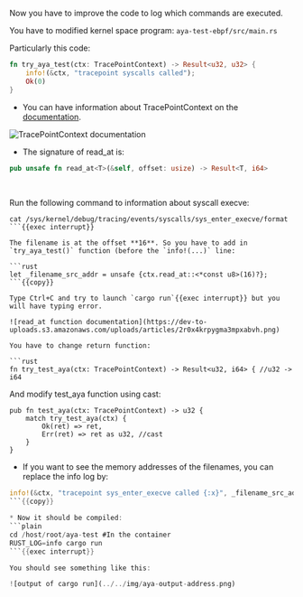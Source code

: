 Now you have to improve the code to log which commands are executed.

You have to modified kernel space program: `aya-test-ebpf/src/main.rs`

Particularly this code:
```rust
fn try_aya_test(ctx: TracePointContext) -> Result<u32, u32> {
    info!(&ctx, "tracepoint syscalls called");
    Ok(0)
}
```
* You can have information about TracePointContext on the [documentation](https://docs.rs/aya-ebpf/latest/aya_ebpf/programs/tracepoint/struct.TracePointContext.html).

![TracePointContext documentation](https://dev-to-uploads.s3.amazonaws.com/uploads/articles/fchlr6amdm0uek72ra3j.png)

* The signature of read_at is:

```rust
pub unsafe fn read_at<T>(&self, offset: usize) -> Result<T, i64>
```

<br>

Run the following command to information about syscall execve:
```plain
cat /sys/kernel/debug/tracing/events/syscalls/sys_enter_execve/format
```{{exec interrupt}}

The filename is at the offset **16**. So you have to add in `try_aya_test()` function (before the `info!(...)` line:

```rust
let _filename_src_addr = unsafe {ctx.read_at::<*const u8>(16)?};
```{{copy}}

Type Ctrl+C and try to launch `cargo run`{{exec interrupt}} but you will have typing error.

![read_at function documentation](https://dev-to-uploads.s3.amazonaws.com/uploads/articles/2r0x4krpygma3mpxabvh.png)

You have to change return function:

```rust
fn try_test_aya(ctx: TracePointContext) -> Result<u32, i64> { //u32 -> i64
```

And modify test_aya function using cast:
```rust{4}
pub fn test_aya(ctx: TracePointContext) -> u32 {
    match try_test_aya(ctx) {
        Ok(ret) => ret,
        Err(ret) => ret as u32, //cast
    }
}
```

* If you want to see the memory addresses of the filenames, you can replace the info log by:
```rust
info!(&ctx, "tracepoint sys_enter_execve called {:x}", _filename_src_addr as u32);
```{{copy}}

* Now it should be compiled:
```plain
cd /host/root/aya-test #In the container
RUST_LOG=info cargo run
```{{exec interrupt}}

You should see something like this:

![output of cargo run](../../img/aya-output-address.png)
